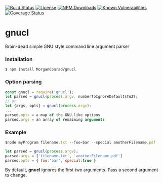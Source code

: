 [![Build Status](https://secure.travis-ci.org/MorganConrad/gnucl.png)](http://travis-ci.org/MorganConrad/gnucl)
[![License](http://img.shields.io/badge/license-MIT-A31F34.svg)](https://github.com/MorganConrad/gnucl)
[![NPM Downloads](http://img.shields.io/npm/dm/gnucl.svg)](https://www.npmjs.org/package/gnucl)
[![Known Vulnerabilities](https://snyk.io/test/github/morganconrad/gnucl/badge.svg)](https://snyk.io/test/github/morganconrad/gnucl)
[![Coverage Status](https://coveralls.io/repos/github/MorganConrad/gnucl/badge.svg)](https://coveralls.io/github/MorganConrad/gnucl)



# gnucl
Brain-dead simple GNU style command line argument parser

### Installation

`$ npm install MorganConrad/gnucl`

### Option parsing

```js
const gnucl = require('gnucl');
let parsed = gnucl(process.argv, numberToIgnoreDefaultsTo2);
// or
let {args, opts} = gnucl(process.argv);
...
parsed.opts = a map of the GNU-like options
parsed.args = an array of remaining arguments
```

### Example

```js
$node myProgram filename.txt --foo=bar --special anotherFilename.pdf

let parsed = gnucl(process.argv);
parsed.args = ['filename.txt', 'anotherFilename.pdf']
parsed.opts = { foo:"bar", special:true }
```

By default, **gnucl** ignores the first two arguments.  Pass a second argument to change.




